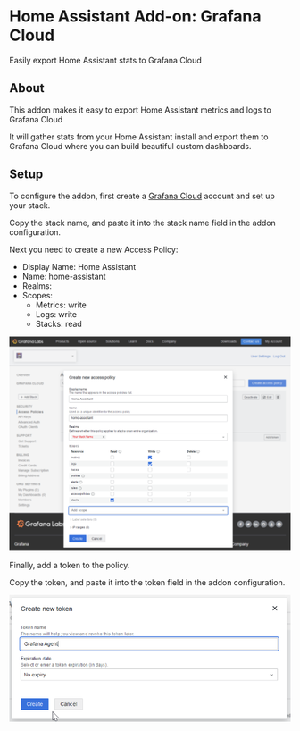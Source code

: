 # Home Assistant Add-on: Grafana Cloud

Easily export Home Assistant stats to Grafana Cloud

## About

This addon makes it easy to export Home Assistant metrics and logs to Grafana Cloud

It will gather stats from your Home Assistant install and export them to Grafana Cloud where you can build beautiful custom dashboards.

## Setup

To configure the addon, first create a [Grafana Cloud](https://grafana.com/products/cloud/) account and set up your stack.

Copy the stack name, and paste it into the stack name field in the addon configuration.

Next you need to create a new Access Policy:

- Display Name: Home Assistant
- Name: home-assistant
- Realms: <your stack>
- Scopes:
  - Metrics: write
  - Logs: write
  - Stacks: read

![Create Access Policy](create-access-policy.png)

Finally, add a token to the policy.

Copy the token, and paste it into the token field in the addon configuration.

![Create Access Token](create-access-token.png)

[grafana]: https://grafana.com
[grafana-cloud]: https://grafana.com/products/cloud/
[grafana-agent]: https://grafana.com/docs/agent/latest/
[integration]: https://grafana.com/solutions/home-assistant/monitor/

